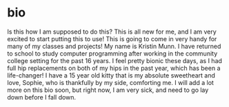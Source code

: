 # bio
Is this how I am supposed to do this? This is all new for me, and I am very excited to start putting this to use! This is going to come in very handy for many of my classes and projects!
My name is Kristin Munn. I have returned to school to study computer programming after working in the community college setting for the past 16 years. I feel pretty bionic these days, as I had full hip replacements on both of my hips in the past year, which has been a life-changer! I have a 15 year old kitty that is my absolute sweetheart and love, Sophie, who is thankfully by my side, comforting me. I will add a lot more on this bio soon, but right now, I am very sick, and need to go lay down before I fall down.
